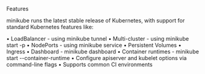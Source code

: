 Features

minikube runs the latest stable release of Kubernetes, with support for
standard Kubernetes features like:

  • LoadBalancer - using minikube tunnel
  • Multi-cluster - using minikube start -p <name>
  • NodePorts - using minikube service
  • Persistent Volumes
  • Ingress
  • Dashboard - minikube dashboard
  • Container runtimes - minikube start --container-runtime
  • Configure apiserver and kubelet options via command-line flags
  • Supports common CI environments
